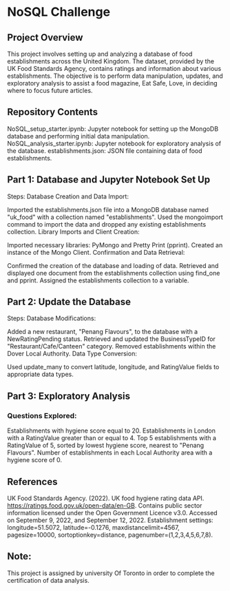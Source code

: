 # NoSQL Challenge 
## Project Overview
This project involves setting up and analyzing a database of food establishments across the United Kingdom. The dataset, provided by the UK Food Standards Agency, contains ratings and information about various establishments. The objective is to perform data manipulation, updates, and exploratory analysis to assist a food magazine, Eat Safe, Love, in deciding where to focus future articles.

## Repository Contents
NoSQL_setup_starter.ipynb: Jupyter notebook for setting up the MongoDB database and performing initial data manipulation.
NoSQL_analysis_starter.ipynb: Jupyter notebook for exploratory analysis of the database.
establishments.json: JSON file containing data of food establishments.

## Part 1: Database and Jupyter Notebook Set Up
Steps:
Database Creation and Data Import:

Imported the establishments.json file into a MongoDB database named "uk_food" with a collection named "establishments".
Used the mongoimport command to import the data and dropped any existing establishments collection.
Library Imports and Client Creation:

Imported necessary libraries: PyMongo and Pretty Print (pprint).
Created an instance of the Mongo Client.
Confirmation and Data Retrieval:

Confirmed the creation of the database and loading of data.
Retrieved and displayed one document from the establishments collection using find_one and pprint.
Assigned the establishments collection to a variable.

## Part 2: Update the Database
Steps:
Database Modifications:

Added a new restaurant, "Penang Flavours", to the database with a NewRatingPending status.
Retrieved and updated the BusinessTypeID for "Restaurant/Cafe/Canteen" category.
Removed establishments within the Dover Local Authority.
Data Type Conversion:

Used update_many to convert latitude, longitude, and RatingValue fields to appropriate data types.

## Part 3: Exploratory Analysis

### Questions Explored:

Establishments with hygiene score equal to 20.
Establishments in London with a RatingValue greater than or equal to 4.
Top 5 establishments with a RatingValue of 5, sorted by lowest hygiene score, nearest to "Penang Flavours".
Number of establishments in each Local Authority area with a hygiene score of 0.

## References

UK Food Standards Agency. (2022). UK food hygiene rating data API. https://ratings.food.gov.uk/open-data/en-GB.
Contains public sector information licensed under the Open Government Licence v3.0.
Accessed on September 9, 2022, and September 12, 2022.
Establishment settings: longitude=51.5072, latitude=-0.1276, maxdistancelimit=4567, pagesize=10000, sortoptionkey=distance, pagenumber=(1,2,3,4,5,6,7,8).

## Note:
This project is assigned by university Of Toronto in order to complete the certification of data analysis.




